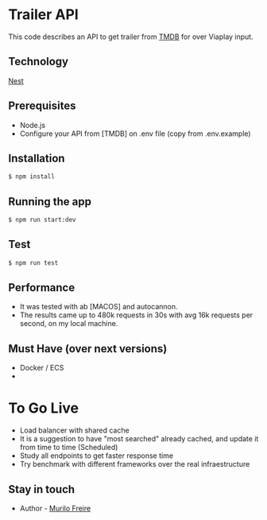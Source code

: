 # Trailer API

This code describes an API to get trailer from [TMDB](https://developers.themoviedb.org/3/movies/get-movie-videos) for over Viaplay input.

## Technology

[Nest](https://github.com/nestjs/nest)

## Prerequisites

- Node.js
- Configure your API from [TMDB] on .env file (copy from .env.example)

## Installation

```bash
$ npm install
```

## Running the app

```bash
$ npm run start:dev
```

## Test

```bash
$ npm run test
```

## Performance

- It was tested with ab [MACOS] and autocannon.
- The results came up to 480k requests in 30s with avg 16k requests per second, on my local machine.

## Must Have (over next versions)

- Docker / ECS
- 

# To Go Live

- Load balancer with shared cache
- It is a suggestion to have "most searched" already cached, and update it from time to time (Scheduled)
- Study all endpoints to get faster response time
- Try benchmark with different frameworks over the real infraestructure

## Stay in touch

- Author - [Murilo Freire](muriloneo@gmail.com)
